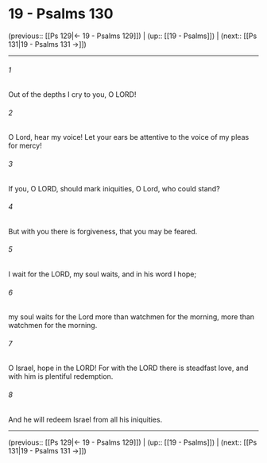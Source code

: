 # 19 - Psalms 130

(previous:: [[Ps 129|← 19 - Psalms 129]]) | (up:: [[19 - Psalms]]) | (next:: [[Ps 131|19 - Psalms 131 →]])

***


###### 1 
Out of the depths I cry to you, O LORD! 

###### 2 
O Lord, hear my voice! Let your ears be attentive to the voice of my pleas for mercy! 

###### 3 
If you, O LORD, should mark iniquities, O Lord, who could stand? 

###### 4 
But with you there is forgiveness, that you may be feared. 

###### 5 
I wait for the LORD, my soul waits, and in his word I hope; 

###### 6 
my soul waits for the Lord more than watchmen for the morning, more than watchmen for the morning. 

###### 7 
O Israel, hope in the LORD! For with the LORD there is steadfast love, and with him is plentiful redemption. 

###### 8 
And he will redeem Israel from all his iniquities.

***

(previous:: [[Ps 129|← 19 - Psalms 129]]) | (up:: [[19 - Psalms]]) | (next:: [[Ps 131|19 - Psalms 131 →]])
